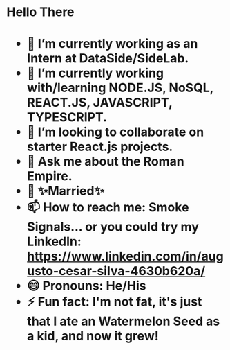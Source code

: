 <h1> Hello There <h1>


- 🔭 I’m currently working as an Intern at DataSide/SideLab.
- 🌱 I’m currently working with/learning NODE.JS, NoSQL, REACT.JS, JAVASCRIPT, TYPESCRIPT.
- 👯 I’m looking to collaborate on starter React.js projects.
- 💬 Ask me about the Roman Empire.
- 💍 ✨Married✨
- 📫 How to reach me: Smoke Signals... or you could try my LinkedIn: https://www.linkedin.com/in/augusto-cesar-silva-4630b620a/
- 😄 Pronouns: He/His
- ⚡ Fun fact: I'm not fat, it's just that I ate an Watermelon Seed as a kid, and now it grew!

